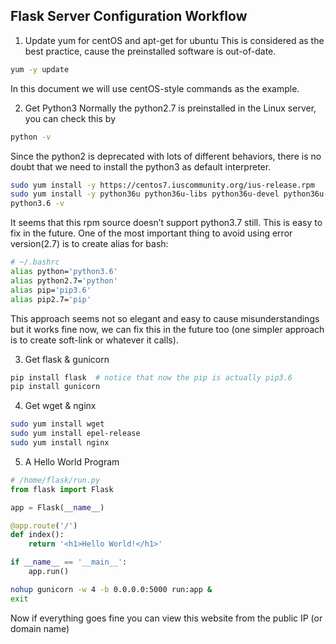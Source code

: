 ## Flask Server Configuration Workflow
1. Update yum for centOS and apt-get for ubuntu
This is considered as the best practice, cause the preinstalled software is out-of-date.
```bash
yum -y update
```
In this document we will use centOS-style commands as the example.


2. Get Python3
Normally the python2.7 is preinstalled in the Linux server, you can check this by
```bash
python -v
```
Since the python2 is deprecated with lots of different behaviors, there is no doubt that we need to install the python3 as default interpreter.
```bash
sudo yum install -y https://centos7.iuscommunity.org/ius-release.rpm
sudo yum install -y python36u python36u-libs python36u-devel python36u-pip
python3.6 -v
```
It seems that this rpm source doesn’t support python3.7 still. This is easy to fix in the future.
One of the most important thing to avoid using error version(2.7) is to create alias for bash:
```bash
# ~/.bashrc
alias python='python3.6'
alias python2.7='python'
alias pip='pip3.6'
alias pip2.7='pip'
```
This approach seems not so elegant and easy to cause misunderstandings but it works fine now, we can fix this in the future too (one simpler approach is to create soft-link or whatever it calls).


3. Get flask & gunicorn
```bash
pip install flask  # notice that now the pip is actually pip3.6
pip install gunicorn
```


4. Get wget & nginx
```bash
sudo yum install wget
sudo yum install epel-release
sudo yum install nginx
```


5. A Hello World Program
```python
# /home/flask/run.py
from flask import Flask

app = Flask(__name__)

@app.route('/')
def index():
    return '<h1>Hello World!</h1>'

if __name__ == '__main__':
    app.run()
```
```bash
nohup gunicorn -w 4 -b 0.0.0.0:5000 run:app &
exit
```
Now if everything goes fine you can view this website from the public IP (or domain name)



